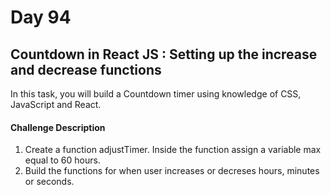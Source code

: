 # Day 94 

## Countdown in React JS : Setting up the increase and decrease functions
In this task, you will build a Countdown timer using knowledge of CSS, JavaScript and React.


#### Challenge Description 
1. Create a function adjustTimer. Inside the function assign a variable max equal to 60 hours. 
2. Build the functions for when user increases or decreses hours, minutes or seconds.